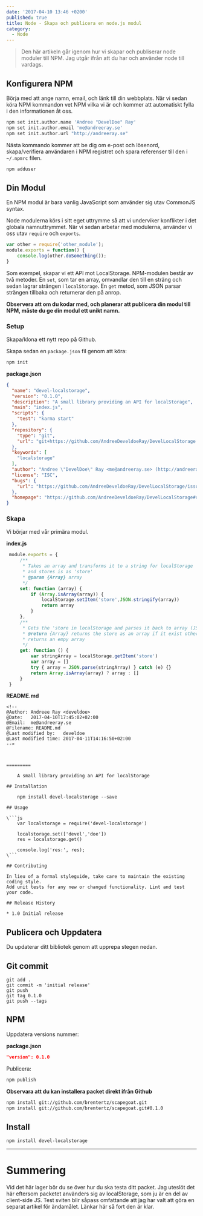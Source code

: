 ```yaml
---
date: '2017-04-10 13:46 +0200'
published: true
title: Node - Skapa och publicera en node.js modul
category:
  - Node
---
```

> Den här artikeln går igenom hur vi skapar och publiserar node moduler till NPM. Jag utgår ifrån att du har och använder node till vardags.


## Konfigurera NPM

Börja med att ange namn, email, och länk till din webbplats. När vi sedan köra NPM kommandon vet NPM vilka vi är och kommer att automatiskt fylla i den informationen åt oss.

```bash
npm set init.author.name 'Andree "DevelDoe" Ray'
npm set init.author.email 'me@andreeray.se'
npm set init.author.url "http://andreeray.se"
```
Nästa kommando kommer att be dig om e-post och lösenord, skapa/verifiera användaren i NPM registret och spara referenser till den i `~/.npmrc` filen.

```bash
npm adduser
```

## Din Modul

En NPM modul är bara vanlig JavaScript som använder sig utav CommonJS syntax. 

Node modulerna körs i sitt eget uttrymme så att vi underviker konflikter i det globala namnuttrymmet. När vi sedan arbetar med modulerna, använder vi oss utav  `require` och `exports`.

```js
var other = require('other_module');
module.exports = function() {
    console.log(other.doSomething());
}
```

Som exempel, skapar vi ett API mot LocalStorage. NPM-modulen består av två metoder. En `set`, som tar en array, omvandlar den till en sträng och sedan lagrar strängen i `localStorage`. En `get` metod, som JSON parsar strängen tillbaka och returnerar den på anrop.

**Observera att om du kodar med, och planerar att publicera din modul till NPM, måste du ge din modul ett unikt namn.**

### Setup

Skapa/klona ett nytt repo på Github.

Skapa sedan en `package.json` fil genom att köra:

```bash
npm init
```

**package.json**

```json
{
  "name": "devel-localstorage",
  "version": "0.1.0",
  "description": "A small library providing an API for localStorage",
  "main": "index.js",
  "scripts": {
    "test": "karma start"
  },
  "repository": {
    "type": "git",
    "url": "git+https://github.com/AndreeDeveldoeRay/DevelLocalStorage.git"
  },
  "keywords": [
    "localstorage"
  ],
  "author": "Andree \"DevelDoe\" Ray <me@andreeray.se> (http://andreeray.se)",
  "license": "ISC",
  "bugs": {
    "url": "https://github.com/AndreeDeveldoeRay/DevelLocalStorage/issues"
  },
  "homepage": "https://github.com/AndreeDeveldoeRay/DevelLocalStorage#readme"
}
```

### Skapa

Vi börjar med vår primära modul.

**index.js**

```js
 module.exports = {
     /**
      * Takes an array and transforms it to a string for localStorage 
      * and stores is as 'store'
      * @param {Array} array
      */
     set: function (array) {
         if (Array.isArray(array)) {
             localStorage.setItem('store',JSON.stringify(array))
             return array
         }
     },
     /**
      * Gets the 'store in localStorage and parses it back to array (JSON)
      * @return {Array} returns the store as an array if it exist otherwise 
      * returns an empy array
      */
     get: function () {
         var stringArray = localStorage.getItem('store')
         var array = []
         try { array = JSON.parse(stringArray) } catch (e) {}
         return Array.isArray(array) ? array : []
     }
 }
```

**README.md**

```
<!--
@Author: Andreee Ray <develdoe>
@Date:   2017-04-10T17:45:02+02:00
@Email:  me@andreeray.se
@Filename: README.md
@Last modified by:   develdoe
@Last modified time: 2017-04-11T14:16:50+02:00
-->



=========

    A small library providing an API for localStorage

## Installation

    npm install devel-localstorage --save

## Usage

\```js
    var localstorage = require('devel-localstorage')

    localstorage.set(['devel','doe'])
    res = localstorage.get()

    console.log('res:', res);
\```

## Contributing

In lieu of a formal styleguide, take care to maintain the existing coding style.
Add unit tests for any new or changed functionality. Lint and test your code.

## Release History

* 1.0 Initial release
```


## Publicera och Uppdatera

Du updaterar ditt bibliotek genom att upprepa stegen nedan.

## Git commit 

```
git add .
git commit -m 'initial release'
git push
git tag 0.1.0
git push --tags
```

## NPM 

Uppdatera versions nummer:
 
**package.json**

```json
"version": 0.1.0
```

Publicera:

```bash
npm publish
```

**Observara att du kan installera packet direkt ifrån Github**

```bash
npm install git://github.com/brentertz/scapegoat.git
npm install git://github.com/brentertz/scapegoat.git#0.1.0
```

## Install

```
npm install devel-localstorage
```

----

# Summering

Vid det här lager bör du se över hur du ska testa ditt packet. Jag uteslöt det här eftersom packetet använders sig av localStorage, som ju är en del av client-side JS. Test sviten blir såpass omfattande att jag har valt att göra en separat artikel för ändamålet. Länkar här så fort den är klar.